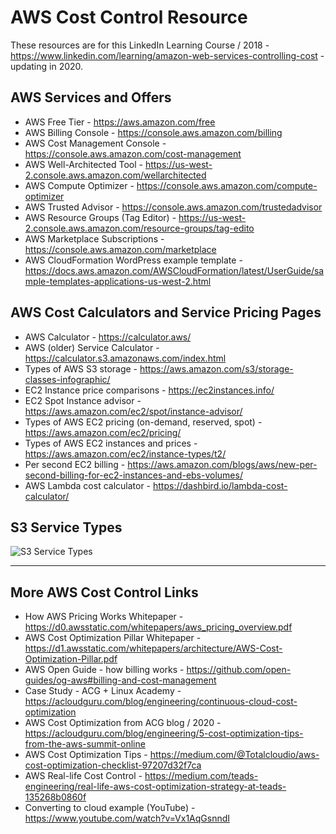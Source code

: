 # AWS Cost Control Resource

These resources are for this LinkedIn Learning Course / 2018 - https://www.linkedin.com/learning/amazon-web-services-controlling-cost - updating in 2020.  

## AWS Services and Offers

- AWS Free Tier - https://aws.amazon.com/free
- AWS Billing Console - https://console.aws.amazon.com/billing
- AWS Cost Management Console - https://console.aws.amazon.com/cost-management
- AWS Well-Architected Tool - https://us-west-2.console.aws.amazon.com/wellarchitected
- AWS Compute Optimizer - https://console.aws.amazon.com/compute-optimizer
- AWS Trusted Advisor - https://console.aws.amazon.com/trustedadvisor
- AWS Resource Groups (Tag Editor) - https://us-west-2.console.aws.amazon.com/resource-groups/tag-edito
- AWS Marketplace Subscriptions - https://console.aws.amazon.com/marketplace
- AWS CloudFormation WordPress example template - https://docs.aws.amazon.com/AWSCloudFormation/latest/UserGuide/sample-templates-applications-us-west-2.html

## AWS Cost Calculators and Service Pricing Pages

- AWS Calculator - https://calculator.aws/
- AWS (older) Service Calculator - https://calculator.s3.amazonaws.com/index.html
- Types of AWS S3 storage - https://aws.amazon.com/s3/storage-classes-infographic/
- EC2 Instance price comparisons - https://ec2instances.info/
- EC2 Spot Instance advisor - https://aws.amazon.com/ec2/spot/instance-advisor/
- Types of AWS EC2 pricing (on-demand, reserved, spot) - https://aws.amazon.com/ec2/pricing/
- Types of AWS EC2 instances and prices - https://aws.amazon.com/ec2/instance-types/t2/
- Per second EC2 billing - https://aws.amazon.com/blogs/aws/new-per-second-billing-for-ec2-instances-and-ebs-volumes/
- AWS Lambda cost calculator - https://dashbird.io/lambda-cost-calculator/

## S3 Service Types

![S3 Service Types](https://github.com/lynnlangit/aws-cost-control/blob/master/images/s3-types.png)

---

## More AWS Cost Control Links

- How AWS Pricing Works Whitepaper - https://d0.awsstatic.com/whitepapers/aws_pricing_overview.pdf
- AWS Cost Optimization Pillar Whitepaper - https://d1.awsstatic.com/whitepapers/architecture/AWS-Cost-Optimization-Pillar.pdf
- AWS Open Guide - how billing works - https://github.com/open-guides/og-aws#billing-and-cost-management
- Case Study - ACG + Linux Academy - https://acloudguru.com/blog/engineering/continuous-cloud-cost-optimization
- AWS Cost Optimization from ACG blog / 2020 - https://acloudguru.com/blog/engineering/5-cost-optimization-tips-from-the-aws-summit-online
- AWS Cost Optimization Tips - https://medium.com/@Totalcloudio/aws-cost-optimization-checklist-97207d32f7ca
- AWS Real-life Cost Control - https://medium.com/teads-engineering/real-life-aws-cost-optimization-strategy-at-teads-135268b0860f
- Converting to cloud example (YouTube) - https://www.youtube.com/watch?v=Vx1AqGsnndI

